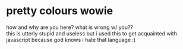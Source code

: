 # pretty colours wowie
how and why are you here? what is wrong w/ you??<br>
this is utterly stupid and useless but i used this to get acquainted with javascript because god knows i hate that language :)<br>

